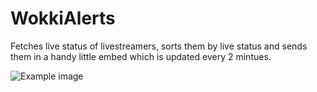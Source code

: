 # WokkiAlerts
Fetches live status of livestreamers, sorts them by live status and sends them in a handy little embed which is updated every 2 mintues.

![Example image](https://i.imgur.com/qISiTqR.png)